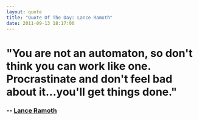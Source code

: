 ```yaml
---
layout: quote
title: "Quote Of The Day: Lance Ramoth"
date: 2011-09-13 18:17:00
---
```

# "You are not an automaton, so don't think you can work like one. Procrastinate and don't feel bad about it...you'll get things done."
### -- [Lance Ramoth][1]
 
   [1]: http://www.lanceramoth.com/blog/2011/09/how-to-successfully-procrastinate

